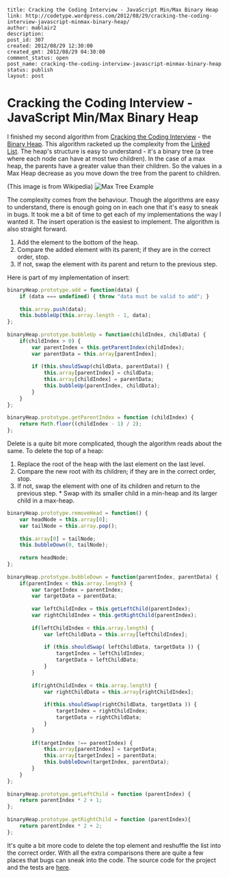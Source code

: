 ```
title: Cracking the Coding Interview - JavaScript Min/Max Binary Heap
link: http://codetype.wordpress.com/2012/08/29/cracking-the-coding-interview-javascript-minmax-binary-heap/
author: mablair2
description: 
post_id: 307
created: 2012/08/29 12:30:00
created_gmt: 2012/08/29 04:30:00
comment_status: open
post_name: cracking-the-coding-interview-javascript-minmax-binary-heap
status: publish
layout: post
```

# Cracking the Coding Interview - JavaScript Min/Max Binary Heap

I finished my second algorithm from [Cracking the Coding Interview](http://www.amazon.com/gp/product/098478280X/ref=as_li_qf_sp_asin_il_tl?ie=UTF8&camp=1789&creative=9325&creativeASIN=098478280X&linkCode=as2&tag=aplfopoex-20) - the [Binary Heap](http://en.wikipedia.org/wiki/Binary_heap). This algorithm racketed up the complexity from the [Linked List](http://codetype.wordpress.com/2012/08/24/cracking-the-coding-interview-javascript-singly-linked-list/). The heap's structure is easy to understand - it's a binary tree (a tree where each node can have at most two children). In the case of a max heap, the parents have a greater value than their children. So the values in a Max Heap decrease as you move down the tree from the parent to children. 

(This image is from Wikipedia) 
![Max Tree Example](http://upload.wikimedia.org/wikipedia/commons/thumb/b/bf/Max-heap.png/240px-Max-heap.png) 

The complexity comes from the behaviour. Though the algorithms are easy to understand, there is enough going on in each one that it's easy to sneak in bugs. It took me a bit of time to get each of my implementations the way I wanted it. The insert operation is the easiest to implement. The algorithm is also straight forward. 

  1. Add the element to the bottom of the heap.
  2. Compare the added element with its parent; if they are in the correct order, stop.
  3. If not, swap the element with its parent and return to the previous step.

Here is part of my implementation of insert: 
``` js
binaryHeap.prototype.add = function(data) {
    if (data === undefined) { throw "data must be valid to add"; }
 
    this.array.push(data);
    this.bubbleUp(this.array.length - 1, data);
};
 
binaryHeap.prototype.bubbleUp = function(childIndex, childData) {
    if(childIndex > 0) {
        var parentIndex = this.getParentIndex(childIndex);
        var parentData = this.array[parentIndex];
 
        if (this.shouldSwap(childData, parentData)) {
            this.array[parentIndex] = childData;
            this.array[childIndex] = parentData;
            this.bubbleUp(parentIndex, childData);
        }
    }
};
 
binaryHeap.prototype.getParentIndex = function (childIndex) {
    return Math.floor((childIndex - 1) / 2);
};
```

 Delete is a quite bit more complicated, though the algorithm reads about the same. To delete the top of a heap: 
  1. Replace the root of the heap with the last element on the last level.
  2. Compare the new root with its children; if they are in the correct order, stop.
  3. If not, swap the element with one of its children and return to the previous step. 
    * Swap with its smaller child in a min-heap and its larger child in a max-heap.

``` js
binaryHeap.prototype.removeHead = function() {
    var headNode = this.array[0];
    var tailNode = this.array.pop();
 
    this.array[0] = tailNode;
    this.bubbleDown(0, tailNode);
 
    return headNode;
};
 
binaryHeap.prototype.bubbleDown = function(parentIndex, parentData) {
    if(parentIndex < this.array.length) {
        var targetIndex = parentIndex;
        var targetData = parentData;
 
        var leftChildIndex = this.getLeftChild(parentIndex);
        var rightChildIndex = this.getRightChild(parentIndex);
 
        if(leftChildIndex < this.array.length) {
            var leftChildData = this.array[leftChildIndex];
 
            if (this.shouldSwap( leftChildData, targetData )) {
                targetIndex = leftChildIndex;
                targetData = leftChildData;
            }
        }
         
        if(rightChildIndex < this.array.length) {
            var rightChildData = this.array[rightChildIndex];
 
            if(this.shouldSwap(rightChildData, targetData )) {
                targetIndex = rightChildIndex;
                targetData = rightChildData;
            }
        }
 
        if(targetIndex !== parentIndex) {
            this.array[parentIndex] = targetData;
            this.array[targetIndex] = parentData;
            this.bubbleDown(targetIndex, parentData);
        }
    }
};
 
binaryHeap.prototype.getLeftChild = function (parentIndex) {
    return parentIndex * 2 + 1;
};
 
binaryHeap.prototype.getRightChild = function (parentIndex){
    return parentIndex * 2 + 2;
};
```

 It's quite a bit more code to delete the top element and reshuffle the list into the correct order. With all the extra comparisons there are quite a few places that bugs can sneak into the code. The source code for the project and the tests are [here](https://github.com/duereg/js-algorithms).